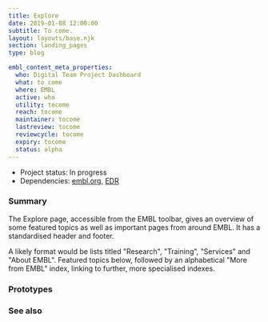 ```yaml
---
title: Explore
date: 2019-01-08 12:00:00
subtitle: To come.
layout: layouts/base.njk
section: landing_pages
type: blog

embl_content_meta_properties:
  who: Digital Team Project Dashboard
  what: to come
  where: EMBL
  active: who
  utility: tocome
  reach: tocome
  maintainer: tocome
  lastreview: tocome
  reviewcycle: tocome
  expiry: tocome
  status: alpha
---
```


- Project status: In progress
- Dependencies: [embl.org](embl-org.html), [EDR](edr.html)

### Summary

The Explore page, accessible from the EMBL toolbar, gives an overview of some featured topics as well as important pages from around EMBL. It has a standardised header and footer.

A likely format would be lists titled "Research", "Training", "Services" and "About EMBL". Featured topics below, followed by an alphabetical "More from EMBL" index, linking to further, more specialised indexes.

### Prototypes

### See also
